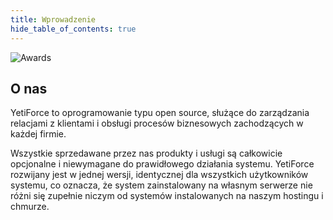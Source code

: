 ```yaml
---
title: Wprowadzenie
hide_table_of_contents: true
---
```


![Awards](/img/awards.jpg)

## O nas

YetiForce to oprogramowanie typu open source, służące do zarządzania relacjami z klientami i obsługi procesów biznesowych zachodzących w każdej firmie.

Wszystkie sprzedawane przez nas produkty i usługi są całkowicie opcjonalne i niewymagane do prawidłowego działania systemu. YetiForce rozwijany jest w jednej wersji, identycznej dla wszystkich użytkowników systemu, co oznacza, że system zainstalowany na własnym serwerze nie różni się zupełnie niczym od systemów instalowanych na naszym hostingu i chmurze.
